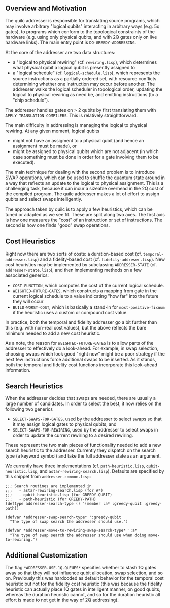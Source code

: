 ## Overview and Motivation

The quilc addresser is responsible for translating source programs, which may
involve arbitrary "logical qubits" interacting in arbitrary ways (e.g. 5q
gates), to programs which conform to the topological constraints of the hardware
(e.g. using only physical qubits, and with 2Q gates only on live hardware
links). The main entry point is `DO-GREEDY-ADDRESSING`.

At the core of the addresser are two data structures:
-  a "logical to physical rewiring" (cf. `rewiring.lisp`), which determines what
   physical qubit a logical qubit is presently assigned to
- a "logical schedule" (cf. `logical-schedule.lisp`), which represents the
  source instructions as a partially ordered set, with resource conflicts
  determining whether one instruction may occur before another. The addresser
  walks the logical scheduler in topological order, updating the logical to
  physical rewiring as need be, and emitting instructions (to a "chip
  schedule").

The addresser handles gates on > 2 qubits by first translating them with
`APPLY-TRANSLATION-COMPILERS`. This is relatively straightforward.

The main difficulty in addressing is managing the logical to physical rewiring.
At any given moment, logical qubits 
- might not have an assigment to a physical qubit (and hence an assignment must
  be made), or
- might be assigned to physical qubits which are not adjacent (in which case
  something must be done in order for a gate involving them to be executed).

The main technique for dealing with the second problem is to introduce SWAP
operations, which can be used to shuffle the quantum state around in a way that
reflects an update to the logical to physical assignment. This is a challenging
task, because it can incur a sizeable overhead in the 2Q cost of the compiled
program. The quilc addresser makes a lot of effort to assign qubits and select
swaps intelligently.

The approach taken by quilc is to apply a few heuristics, which can be tuned or
adapted as we see fit. These are split along two axes. The first axis is how one
measures the "cost" of an instruction or set of instructions. The second is how
one finds "good" swap operations.

## Cost Heuristics

Right now there are two sorts of costs: a duration-based cost
(cf. `temporal-addresser.lisp`) and a fidelity-based cost
(cf. `fidelity-addreser.lisp`). New cost heuristics may be implemented by
subclassing `ADDRESSER-STATE` (cf. `addresser-state.lisp`), and then implementing
methods on a few associated generics:
- `COST-FUNCTION`, which computes the cost of the current logical schedule.
- `WEIGHTED-FUTURE-GATES`, which constructs a mapping from gate in the current
  logical schedule to a value indicating "how far" into the future they will
  occur
- `BUILD-WORST-COST`, which is basically a stand-in for `most-positive-fixnum`
  if the heuristic uses a custom or compound cost value.

In practice, both the temporal and fidelity addresser go a bit further than this
(e.g. with non-real cost values), but the above reflects the bare minimum needed
to add a new cost heuristic.

As a note, the reason for `WEIGHTED-FUTURE-GATES` is to allow parts of the
addresser to effectively do a look-ahead. For example, in swap selection,
choosing swaps which look good "right now" might be a poor strategy if the next
few instructions force additional swaps to be inserted. As it stands, both the
temporal and fidelity cost functions incorporate this look-ahead information.

## Search Heuristics

When the addresser decides that swaps are needed, there are usually a large
number of candidates. In order to select the best, it now relies on the
following two generics
- `SELECT-SWAPS-FOR-GATES`, used by the addresser to select swaps so that it may
  assign logical gates to physical qubits, and
- `SELECT-SWAPS-FOR-REWIRING`, used by the addresser to select swaps in order to
  update the current rewiring to a desired rewiring.

These represent the two main pieces of functionality needed to add a new search
heuristic to the addresser. Currently they dispatch on the search type (a
keyword symbol) and take the full addresser state as an argument.

We currently have three implementations (cf. `path-heuristic.lisp`, `qubit-heuristic.lisp`, and `astar-rewiring-search.lisp`). Defaults are specified by this snippet from `addresser-common.lisp`:
```
;;; Search routines are implemented in
;;;   - astar-rewiring-search.lisp (for A*)
;;;   - qubit-heuristic.lisp (for GREEDY-QUBIT)
;;;   - path-heuristic (for GREEDY-PATH)
(deftype addresser-search-type () '(member :a* :greedy-qubit :greedy-path))

(defvar *addresser-swap-search-type* ':greedy-qubit
  "The type of swap search the addresser should use.")

(defvar *addresser-move-to-rewiring-swap-search-type* ':a*
  "The type of swap search the addresser should use when doing move-to-rewiring.")
```

## Additional Customization

The flag `*ADDRESSER-USE-1Q-QUEUES*` specifies whether to stash 1Q gates away so
that they will not influence qubit allocation, swap selection, and so on.
Previously this was hardcoded as default behavior for the temporal cost
heuristic but not for the fidelity cost heuristic (this was because the fidelity
heuristic can actually place 1Q gates in intelligent manner, on good qubits,
whereas the duration heuristic cannot, and so for the duration heuristic all
effort is made to not get in the way of 2Q addressing).
